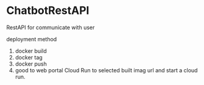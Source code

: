 # ChatbotRestAPI
RestAPI for communicate with user

deployment method
1. docker build
2. docker tag
3. docker push
 4. good to web portal Cloud Run to selected built imag url and start a cloud run.

